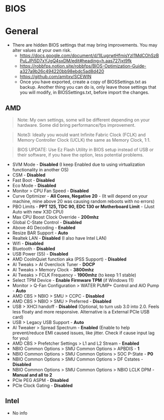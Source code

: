# BIOS

# General

- There are hidden BIOS settings that may bring improvements. You may alter values at your own risk.
  - <https://docs.google.com/document/d/1ILugrwtHfmisYzI1MdCOhSzBPuLJPi5D7xYJgQ4sxDM/edit#heading=h.aas727jxt9fk>
  - <https://robbfps.notion.site/robbfps/BIOS-Optimization-Guide-a327a9b26c494220bb98ebdc5ad8d420>
  - <https://github.com/amitxv/SCEWIN>
  - Once you have exported, create a copy of BIOSSettings.txt as backup. Another thing you can do is, only leave those settings that you will modify, in BIOSSettings.txt, before import the changes.

## AMD

> Note: My own settings, some will be different depending on your hardware. Some did bring performance/fps improvement.

> Note3: Ideally you would want Infinite Fabric Clock (FCLK) and Memory Controller Clock (UCLK) the same as Memory Clock, 1:1.

> BIOS UPDATE: Use Ez Flash Utility in BIOS setup instead of USB or their software, if you have the option, less potential problems.

- SVM Mode - **Disabled** (I keep Enabled due to using virtualization functionality in another OS)
- CSM - **Disabled**
- Fast Boot - **Disabled**
- Eco Mode - **Disabled**
- Monitor > CPU Fan Speed - **Disabled**
- Curve Optimizer - **All Cores, Negative 20** - (It will depend on your machine, mine above 20 was causing random reboots with no errors)
- PBO Limits - **PPT 125, TDC 90, EDC 130 or Motherboard Limit** - (Just Auto with new X3D CPU)
- Max CPU Boost Clock Override - **200mhz**
- Global C-State Control - **Disabled**
- Above 4G Decoding - **Enabled**
- Resize BAR Support - **Auto**
- Realtek LAN - **Disabled** (I also have Intel LAN)
- Wifi - **Disabled**
- Bluetooth - **Disabled**
- USB Power (S5) - **Disabled**
- AMD CoolnQuiet function aka (PSS Support) - **Disabled**
- AI Tweaks > AI Overclock Tuner - **DOCP**
- AI Tweaks > Memory Clock - **3800mhz**
- AI Tweaks > FCLK Frequency - **1900mhz** (to keep 1:1 stable)
- Select TPM Device - **Enable Firmware TPM** (if Windows 11)
- Monitor > Q-Fan Configuration > WATER PUMP+ Control and AIO Pump - **Auto**
- AMD CBS > NBIO > SMU > CCPC - **Disabled**
- AMD CBS > NBIO > SMU > Preferred - **Disabled**
- USB > XHCI handoff - **Disabled** (Optional, to turn usb 3.0 into 2.0. Feels less floaty and more responsive. Alternative is a External PCIe USB card)
- USB > Legacy USB Support - **Auto**
- AI Tweaker > Spread Spectrum - **Enabled** (Enable to help prevent/reduce EMI caused issues, like jitter. Check if cause input lag for you)
- AMD CBS > Prefetcher Settings > L1 and L2 Stream - **Enabled**
- NBIO Common Options > SMU Common Options > APBDIS - **1**
- NBIO Common Options > SMU Common Options > SOC P-State - **P0**
- NBIO Common Options > SMU Common Options > DF Cstates - **Disabled**
- NBIO Common Options > SMU Common Options > NBIO LCLK DPM - **Manual and all to 2**
- PCIe PEG ASPM - **Disabled**
- PCIe Clock Gating - **Disabled**

## Intel

- No info
